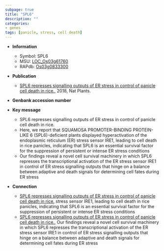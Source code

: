 ```yaml
---
subpage: true
title: "SPL6"
description: ""
categories:
- genes
tags: [panicle, stress, cell death]
---
```


* **Information**  
    + Symbol: SPL6  
    + MSU: [LOC_Os03g61760](http://rice.plantbiology.msu.edu/cgi-bin/ORF_infopage.cgi?orf=LOC_Os03g61760)  
    + RAPdb: [Os03g0833300](http://rapdb.dna.affrc.go.jp/viewer/gbrowse_details/irgsp1?name=Os03g0833300)  

* **Publication**  
    + [SPL6 represses signalling outputs of ER stress in control of panicle cell death in rice.](http://www.ncbi.nlm.nih.gov/pubmed?term=SPL6+represses+signalling+outputs+of+ER+stress+in+control+of+panicle+cell+death+in+rice.%5BTitle%5D), 2018, Nat Plants.

* **Genbank accession number**  

* **Key message**  
    + SPL6 represses signalling outputs of ER stress in control of panicle cell death in rice.
    + Here, we report that SQUAMOSA PROMOTER-BINDING PROTEIN-LIKE 6 (SPL6)-deficient plants displayed hyperactivation of the endoplasmic reticulum (ER) stress sensor IRE1, leading to cell death in rice panicles, indicating that SPL6 is an essential survival factor for the suppression of persistent or intense ER stress conditions
    + Our findings reveal a novel cell survival machinery in which SPL6 represses the transcriptional activation of the ER stress sensor IRE1 in control of ER stress signalling outputs that hinge on a balance between adaptive and death signals for determining cell fates during ER stress

* **Connection**  
    + [SPL6 represses signalling outputs of ER stress in control of panicle cell death in rice.](ER) stress sensor IRE1, leading to cell death in rice panicles, indicating that SPL6 is an essential survival factor for the suppression of persistent or intense ER stress conditions
    + [SPL6 represses signalling outputs of ER stress in control of panicle cell death in rice.](http://www.ncbi.nlm.nih.gov/pubmed?term=SPL6+represses+signalling+outputs+of+ER+stress+in+control+of+panicle+cell+death+in+rice.%5BTitle%5D),  Our findings reveal a novel cell survival machinery in which SPL6 represses the transcriptional activation of the ER stress sensor IRE1 in control of ER stress signalling outputs that hinge on a balance between adaptive and death signals for determining cell fates during ER stress



